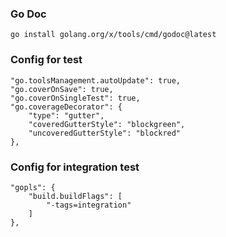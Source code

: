 ### Go Doc
    go install golang.org/x/tools/cmd/godoc@latest

### Config for test
    "go.toolsManagement.autoUpdate": true,
    "go.coverOnSave": true,
    "go.coverOnSingleTest": true,
    "go.coverageDecorator": {
        "type": "gutter",
        "coveredGutterStyle": "blockgreen",
        "uncoveredGutterStyle": "blockred"
    },

### Config for integration test
    "gopls": {
        "build.buildFlags": [
            "-tags=integration"
        ]
    },